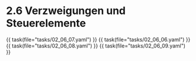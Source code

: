 # 2.6 Verzweigungen und Steuerelemente

{{ task(file="tasks/02_06_07.yaml") }}
{{ task(file="tasks/02_06_06.yaml") }}
{{ task(file="tasks/02_06_08.yaml") }}
{{ task(file="tasks/02_06_09.yaml") }}
